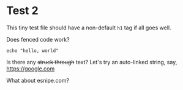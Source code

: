 
# Test 2

This tiny test file should have a non-default `h1` tag if all goes well.

Does fenced code work?

```
echo "hello, world"
```

Is there any ~~struck through~~ text?
Let's try an auto-linked string, say, https://google.com

What about esnipe.com?
